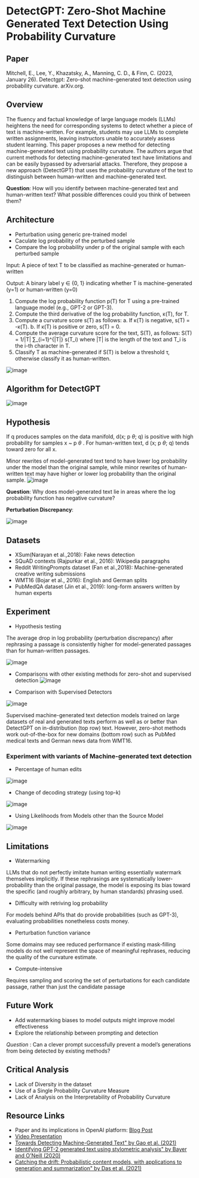 # DetectGPT: Zero-Shot Machine Generated Text Detection Using Probability Curvature

## Paper
Mitchell, E., Lee, Y., Khazatsky, A., Manning, C. D., &amp; Finn, C. (2023, January 26). Detectgpt: Zero-shot machine-generated text detection using probability curvature. arXiv.org. 

## Overview
The fluency and factual knowledge of large language models (LLMs) heightens the need for corresponding systems to detect whether a piece of
text is machine-written. For example, students may use LLMs to complete written assignments, leaving instructors unable to accurately assess student
learning. This paper proposes a new method for detecting machine-generated text using probability curvature. The authors argue that current methods for detecting machine-generated text have limitations and can be easily bypassed by adversarial attacks. Therefore, they propose a new approach (DetectGPT) that uses the probability curvature of the text to distinguish between human-written and machine-generated text. 

**Question**: How will you identify between machine-generated text and human-written text? What possible differences could you think of between them?

## Architecture

* Perturbation using generic pre-trained model
* Caculate log probability of the perturbed sample
* Compare the log probability under p of the original sample with each perturbed sample


Input: A piece of text T to be classified as machine-generated or human-written

Output: A binary label y ∈ {0, 1} indicating whether T is machine-generated (y=1) or human-written (y=0)

1. Compute the log probability function p(T) for T using a pre-trained language model (e.g., GPT-2 or GPT-3).
2. Compute the third derivative of the log probability function, κ(T), for T.
3. Compute a curvature score s(T) as follows:
   a. If κ(T) is negative, s(T) = -κ(T).
   b. If κ(T) is positive or zero, s(T) = 0.
4. Compute the average curvature score for the text, S(T), as follows:
   S(T) = 1/|T| ∑_{i=1}^{|T|} s(T_i)
   where |T| is the length of the text and T_i is the i-th character in T.
5. Classify T as machine-generated if S(T) is below a threshold τ, otherwise classify it as human-written.

![image](https://user-images.githubusercontent.com/68664277/229377426-84ab8508-ae2f-4d7c-9e42-e788dd0a9a16.png)

## Algorithm for DetectGPT
![image](https://user-images.githubusercontent.com/68664277/229378613-46f8142f-5ad3-4ed5-b799-6905b133bdf3.png)

## Hypothesis
If q produces samples on the data manifold, d(x; p $\theta$; q)
is positive with high probability for samples x ~ p $\theta$ . 
For human-written text, d (x; p $\theta$; q) tends toward zero for all x.

Minor rewrites of model-generated text tend to have lower log probability under the model than the original sample, while minor rewrites of human-written text may have higher or lower log probability than the original sample.
![image](https://user-images.githubusercontent.com/68664277/229378254-54ddc74e-0408-4104-aa4d-308a6367e289.png)

**Question**: Why does model-generated text lie in areas where the log probability  function has negative curvature?

**Perturbation Discrepancy**:

![image](https://user-images.githubusercontent.com/68664277/229379272-0d028918-eb81-4683-bea4-85deb81cf54d.png)

## Datasets

* XSum(Narayan et al.,2018): Fake news detection
* SQuAD contexts (Rajpurkar et al., 2016): Wikipedia paragraphs
* Reddit WritingPrompts dataset (Fan et al.,2018): Machine-generated creative writing submissions
* WMT16 (Bojar et al., 2016): English and German splits
* PubMedQA dataset (Jin et al., 2019): long-form answers written by human experts


## Experiment

* Hypothesis testing

The average drop in log probability (perturbation discrepancy) after rephrasing a passage is consistently higher for model-generated passages than for human-written passages.

![image](https://user-images.githubusercontent.com/68664277/229381806-cdb30c20-2d7c-432f-a4ce-5548da98b88d.png)

* Comparisons with other existing methods for zero-shot and supervised detection
![image](https://user-images.githubusercontent.com/68664277/229382498-185fbe7f-f1ae-4af6-a925-e0c8a0c7c454.png)

* Comparison with Supervised Detectors

![image](https://user-images.githubusercontent.com/68664277/229382860-51e94257-aaa1-417d-8c11-b4068c168b87.png)

Supervised machine-generated text detection models trained on large datasets of real and generated texts perform as well as or better than DetectGPT on in-distribution (top row) text. However, zero-shot methods work out-of-the-box for new domains (bottom row) such as PubMed medical texts and German news data from WMT16.

### Experiment with variants of Machine-generated text detection

* Percentage of human edits

![image](https://user-images.githubusercontent.com/68664277/229383290-a050a979-9be9-460f-83dc-d4fd2428bd84.png)

* Change of decoding strategy (using top-k)

![image](https://user-images.githubusercontent.com/68664277/229383354-52b0276d-5db7-4755-994c-dac207a9c781.png)

* Using Likelihoods from Models other than the Source Model

![image](https://user-images.githubusercontent.com/68664277/229383388-661d64bc-8fe1-4691-a6bf-94e03cd04ab0.png)

## Limitations

* Watermarking

LLMs that do not perfectly imitate human writing essentially watermark themselves implicitly. If these rephrasings are systematically lower-probability than the original passage, the model is exposing its bias toward the specific (and roughly arbitrary, by human standards) phrasing used.

* Difficulty with retriving log probability

For models behind APIs that do provide probabilities (such as GPT-3), evaluating probabilities nonetheless costs money.

* Perturbation function variance 

Some domains may see reduced performance if existing mask-filling models do not well represent the space of meaningful rephrases, reducing the quality of the
curvature estimate.

* Compute-intensive

Requires sampling and scoring the set of perturbations for each candidate passage, rather than just the candidate passage


## Future Work

* Add watermarking biases to model outputs might improve model effectiveness
* Explore the relationship between prompting and detection

*Question* : Can a clever prompt successfully prevent a model’s generations from being detected by existing methods?

## Critical Analysis

* Lack of Diversity in the dataset
* Use of a Single Probability Curvature Measure
* Lack of Analysis on the Interpretability of Probability Curvature

## Resource Links

* Paper and its implications in OpenAI platform: [Blog Post](https://openai.com/blog/detecting-gpt-generated-text/)
* [Video Presentation](https://www.youtube.com/watch?v=xofz2SD-eZI)
* [Towards Detecting Machine-Generated Text" by Gao et al. (2021)](https://arxiv.org/abs/2101.10887)
* [Identifying GPT-2 generated text using stylometric analysis" by Bayer and O'Neill (2020)](https://arxiv.org/abs/2009.06791)
* [Catching the drift: Probabilistic content models, with applications to generation and summarization" by Das et al. (2021)](https://arxiv.org/abs/2102.00863)




